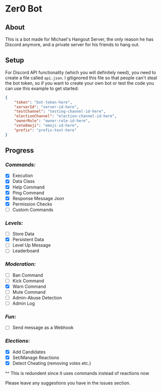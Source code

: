 # Zer0 Bot

## About

This is a bot made for Michael's Hangout Server, the only reason he has Discord anymore, and a private server for his friends to hang out.

## Setup

For Discord API functionality (which you will definitely need), you need to create a file called `api.json`. I gitignored this file so that people can't steal the bot token, so if you want to create your own bot or test the code you can use this example to get started: 
```json
{
    "token": "bot-token-here",
    "serverId": "server-id-here",
    "testChannel": "testing-channel-id-here",
    "electionChannel": "election-channel-id-here",
    "ownerRole": "owner-role-id-here",
    "voteEmoji": "emoji-id-here",
    "prefix": "prefix-text-here"
}
```

## Progress

### *Commands:*

- [x] Execution
- [x] Data Class
- [x] Help Command
- [x] Ping Command
- [x] Response Message Json
- [x] Permission Checks
- [ ] Custom Commands

### *Levels:*

- [ ] Store Data
- [x] Persistent Data
- [ ] Level Up Message
- [ ] Leaderboard

### *Moderation:*

- [ ] Ban Command
- [ ] Kick Command
- [x] Warn Command
- [ ] Mute Command
- [ ] Admin-Abuse Detection
- [ ] Admin Log

### *Fun:*

- [ ] Send message as a Webhook

### *Elections:*

- [x] Add Candidates
- [x] Set/Manage Reactions
- [x] Detect Cheating (removing votes etc.)
<p>      ^^ This is redundent since it uses commands instead of reactions now

Please leave any suggestions you have in the issues section. 
